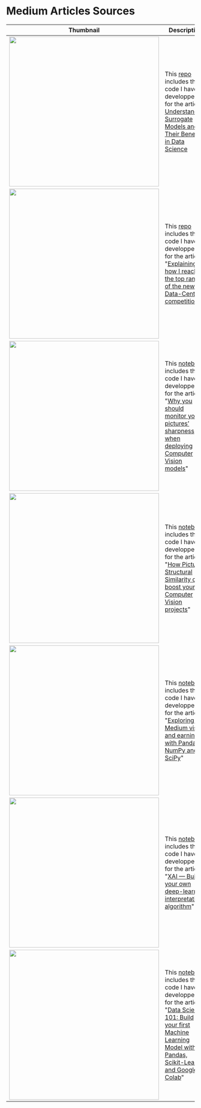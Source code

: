 # Medium Articles Sources
| Thumbnail | Description  |
|--|--|
| <img src="https://miro.medium.com/max/1225/0*-aFhUgF1jdcF60k3" width="400"/> | This [repo](https://github.com/pierrelouisbescond/surrogate_model_demo) includes the code I have developped for the article [Understanding Surrogate Models and Their Benefits in Data Science](https://towardsdatascience.com/understanding-surrogate-models-and-their-benefits-in-data-science-5cdc81a0509a)|
|<img src="https://miro.medium.com/max/1225/0*iAafM-CytcmMocQV"  width="400"/>|This [repo](https://github.com/pierrelouisbescond/data-centric-challenge-public) includes the code I have developped for the article "[Explaining how I reached the top ranks of the new Data-Centric competition](https://towardsdatascience.com/explaining-how-i-reached-the-top-ranks-of-the-new-data-centric-competition-888fc8e86547)|
|<img src="https://miro.medium.com/max/1225/0*Vb6OuGaQlTff5ZEW"  width="400"/>|This [notebook](https://github.com/pierrelouisbescond/medium_articles/blob/main/medium_sharpness_evaluation.ipynb) includes the code I have developped for the article "[Why you should monitor your pictures’ sharpness when deploying Computer Vision models](https://towardsdatascience.com/why-you-should-monitor-your-pictures-sharpness-when-deploying-computer-vision-models-1e039c7aa08a)"|
|<img src="https://miro.medium.com/max/1225/0*MQmLAq7HrSwq-eeO"  width="400"/>|This [notebook](https://github.com/pierrelouisbescond/medium_articles/blob/main/medium_sharpness_evaluation.ipynb) includes the code I have developped for the article "[How Pictures Structural Similarity can boost your Computer Vision projects](https://towardsdatascience.com/how-pictures-structural-similarity-can-boost-your-computer-vision-projects-3dbb721a0fa)"|
|<img src="https://miro.medium.com/max/1225/0*_h1qSJ9AwkHaeE-A"  width="400"/>|This [notebook](https://github.com/pierrelouisbescond/medium_articles/blob/main/medium_stats.ipynb) includes the code I have developped for the article "[Exploring my Medium visits and earnings with Pandas, NumPy and SciPy](https://medium.com/analytics-vidhya/exploring-my-medium-visits-and-earnings-with-pandas-numpy-and-scipy-bae34fbd618)"|
|<img src="https://miro.medium.com/max/1750/1*d0_UMjVZ_E6HGvQL67s3Jw.png"  width="400"/>|This [notebook](https://github.com/pierrelouisbescond/medium_articles/blob/main/medium_XAI_Winter.ipynb) includes the code I have developped for the article "[XAI — Build your own deep-learning interpretation algorithm](https://towardsdatascience.com/xai-build-your-own-deep-learning-interpretation-algorithm-6e471b59af7)"|
|<img src="https://miro.medium.com/max/1225/0*B_fYcQ1pDzj7thFr"  width="400"/>|This [notebook](https://github.com/pierrelouisbescond/medium_articles/blob/main/medium_my_first_notebook.ipynb) includes the code I have developped for the article "[Data Science 101: Build your first Machine Learning Model with Pandas, Scikit-Learn, and Google Colab](https://towardsdatascience.com/data-science-101-start-with-pandas-scikit-learn-and-google-colab-ecbb6a247cc9)"|
